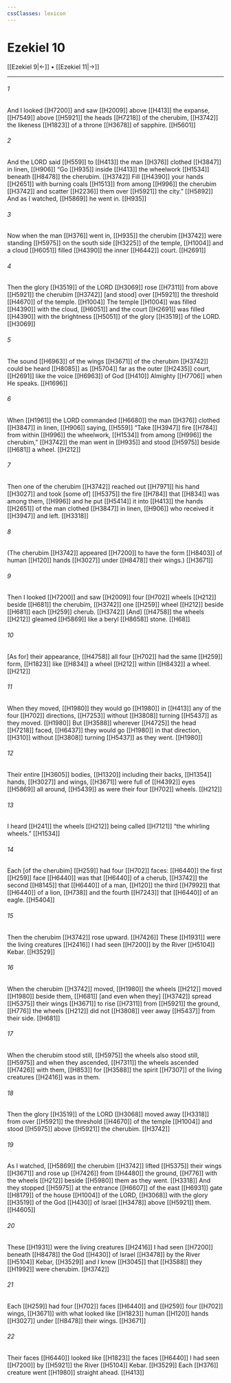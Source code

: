 ```yaml
---
cssClasses: lexicon
---
```


# Ezekiel 10

[[Ezekiel 9|←]] • [[Ezekiel 11|→]]

---

###### 1
And I looked [[H7200]] and saw [[H2009]] above [[H413]] the expanse, [[H7549]] above [[H5921]] the heads [[H7218]] of the cherubim, [[H3742]] the likeness [[H1823]] of a throne [[H3678]] of sapphire. [[H5601]]

###### 2
And the LORD said [[H559]] to [[H413]] the man [[H376]] clothed [[H3847]] in linen, [[H906]] “Go [[H935]] inside [[H413]] the wheelwork [[H1534]] beneath [[H8478]] the cherubim. [[H3742]] Fill [[H4390]] your hands [[H2651]] with burning coals [[H1513]] from among [[H996]] the cherubim [[H3742]] and scatter [[H2236]] them over [[H5921]] the city.” [[H5892]] And as I watched, [[H5869]] he went in. [[H935]]

###### 3
Now when the man [[H376]] went in, [[H935]] the cherubim [[H3742]] were standing [[H5975]] on the south side [[H3225]] of the temple, [[H1004]] and a cloud [[H6051]] filled [[H4390]] the inner [[H6442]] court. [[H2691]]

###### 4
Then the glory [[H3519]] of the LORD [[H3069]] rose [[H7311]] from above [[H5921]] the cherubim [[H3742]] [and stood] over [[H5921]] the threshold [[H4670]] of the temple. [[H1004]] The temple [[H1004]] was filled [[H4390]] with the cloud, [[H6051]] and the court [[H2691]] was filled [[H4390]] with the brightness [[H5051]] of the glory [[H3519]] of the LORD. [[H3069]]

###### 5
The sound [[H6963]] of the wings [[H3671]] of the cherubim [[H3742]] could be heard [[H8085]] as [[H5704]] far as the outer [[H2435]] court, [[H2691]] like the voice [[H6963]] of God [[H410]] Almighty [[H7706]] when He speaks. [[H1696]]

###### 6
When [[H1961]] the LORD commanded [[H6680]] the man [[H376]] clothed [[H3847]] in linen, [[H906]] saying, [[H559]] “Take [[H3947]] fire [[H784]] from within [[H996]] the wheelwork, [[H1534]] from among [[H996]] the cherubim,” [[H3742]] the man went in [[H935]] and stood [[H5975]] beside [[H681]] a wheel. [[H212]]

###### 7
Then one of the cherubim [[H3742]] reached out [[H7971]] his hand [[H3027]] and took [some of] [[H5375]] the fire [[H784]] that [[H834]] was among them, [[H996]] and he put [[H5414]] it into [[H413]] the hands [[H2651]] of the man clothed [[H3847]] in linen, [[H906]] who received it [[H3947]] and left. [[H3318]]

###### 8
(The cherubim [[H3742]] appeared [[H7200]] to have the form [[H8403]] of human [[H120]] hands [[H3027]] under [[H8478]] their wings.) [[H3671]]

###### 9
Then I looked [[H7200]] and saw [[H2009]] four [[H702]] wheels [[H212]] beside [[H681]] the cherubim, [[H3742]] one [[H259]] wheel [[H212]] beside [[H681]] each [[H259]] cherub. [[H3742]] [And] [[H4758]] the wheels [[H212]] gleamed [[H5869]] like a beryl [[H8658]] stone. [[H68]]

###### 10
[As for] their appearance, [[H4758]] all four [[H702]] had the same [[H259]] form, [[H1823]] like [[H834]] a wheel [[H212]] within [[H8432]] a wheel. [[H212]]

###### 11
When they moved, [[H1980]] they would go [[H1980]] in [[H413]] any of the four [[H702]] directions, [[H7253]] without [[H3808]] turning [[H5437]] as they moved. [[H1980]] But [[H3588]] wherever [[H4725]] the head [[H7218]] faced, [[H6437]] they would go [[H1980]] in that direction, [[H310]] without [[H3808]] turning [[H5437]] as they went. [[H1980]]

###### 12
Their entire [[H3605]] bodies, [[H1320]] including their backs, [[H1354]] hands, [[H3027]] and wings, [[H3671]] were full of [[H4392]] eyes [[H5869]] all around, [[H5439]] as were their four [[H702]] wheels. [[H212]]

###### 13
I heard [[H241]] the wheels [[H212]] being called [[H7121]] “the whirling wheels.” [[H1534]]

###### 14
Each [of the cherubim] [[H259]] had four [[H702]] faces: [[H6440]] the first [[H259]] face [[H6440]] was that [[H6440]] of a cherub, [[H3742]] the second [[H8145]] that [[H6440]] of a man, [[H120]] the third [[H7992]] that [[H6440]] of a lion, [[H738]] and the fourth [[H7243]] that [[H6440]] of an eagle. [[H5404]]

###### 15
Then the cherubim [[H3742]] rose upward. [[H7426]] These [[H1931]] were the living creatures [[H2416]] I had seen [[H7200]] by the River [[H5104]] Kebar. [[H3529]]

###### 16
When the cherubim [[H3742]] moved, [[H1980]] the wheels [[H212]] moved [[H1980]] beside them, [[H681]] [and even when they] [[H3742]] spread [[H5375]] their wings [[H3671]] to rise [[H7311]] from [[H5921]] the ground, [[H776]] the wheels [[H212]] did not [[H3808]] veer away [[H5437]] from their side. [[H681]]

###### 17
When the cherubim stood still, [[H5975]] the wheels also stood still, [[H5975]] and when they ascended, [[H7311]] the wheels ascended [[H7426]] with them, [[H853]] for [[H3588]] the spirit [[H7307]] of the living creatures [[H2416]] was in them. 

###### 18
Then the glory [[H3519]] of the LORD [[H3068]] moved away [[H3318]] from over [[H5921]] the threshold [[H4670]] of the temple [[H1004]] and stood [[H5975]] above [[H5921]] the cherubim. [[H3742]]

###### 19
As I watched, [[H5869]] the cherubim [[H3742]] lifted [[H5375]] their wings [[H3671]] and rose up [[H7426]] from [[H4480]] the ground, [[H776]] with the wheels [[H212]] beside [[H5980]] them as they went. [[H3318]] And they stopped [[H5975]] at the entrance [[H6607]] of the east [[H6931]] gate [[H8179]] of the house [[H1004]] of the LORD, [[H3068]] with the glory [[H3519]] of the God [[H430]] of Israel [[H3478]] above [[H5921]] them. [[H4605]]

###### 20
These [[H1931]] were the living creatures [[H2416]] I had seen [[H7200]] beneath [[H8478]] the God [[H430]] of Israel [[H3478]] by the River [[H5104]] Kebar, [[H3529]] and I knew [[H3045]] that [[H3588]] they [[H1992]] were cherubim. [[H3742]]

###### 21
Each [[H259]] had four [[H702]] faces [[H6440]] and [[H259]] four [[H702]] wings, [[H3671]] with what looked like [[H1823]] human [[H120]] hands [[H3027]] under [[H8478]] their wings. [[H3671]]

###### 22
Their faces [[H6440]] looked like [[H1823]] the faces [[H6440]] I had seen [[H7200]] by [[H5921]] the River [[H5104]] Kebar. [[H3529]] Each [[H376]] creature went [[H1980]] straight ahead. [[H413]]

